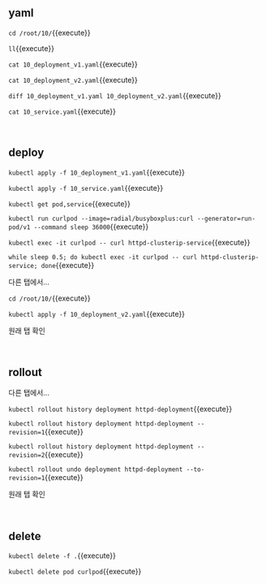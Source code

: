 <br>

## yaml

`cd /root/10/`{{execute}}

`ll`{{execute}}

`cat 10_deployment_v1.yaml`{{execute}}

`cat 10_deployment_v2.yaml`{{execute}}

`diff 10_deployment_v1.yaml 10_deployment_v2.yaml`{{execute}}

`cat 10_service.yaml`{{execute}}

<br>

## deploy

`kubectl apply -f 10_deployment_v1.yaml`{{execute}}

`kubectl apply -f 10_service.yaml`{{execute}}

`kubectl get pod,service`{{execute}}

`kubectl run curlpod --image=radial/busyboxplus:curl --generator=run-pod/v1 --command sleep 36000`{{execute}}

`kubectl exec -it curlpod -- curl httpd-clusterip-service`{{execute}}

`while sleep 0.5; do kubectl exec -it curlpod -- curl httpd-clusterip-service; done`{{execute}}

다른 탭에서...

`cd /root/10/`{{execute}}

`kubectl apply -f 10_deployment_v2.yaml`{{execute}}

원래 탭 확인

<br>

## rollout

다른 탭에서...

`kubectl rollout history deployment httpd-deployment`{{execute}}

`kubectl rollout history deployment httpd-deployment --revision=1`{{execute}} 

`kubectl rollout history deployment httpd-deployment --revision=2`{{execute}} 

`kubectl rollout undo deployment httpd-deployment --to-revision=1`{{execute}}

원래 탭 확인

<br>

## delete

`kubectl delete -f .`{{execute}}

`kubectl delete pod curlpod`{{execute}}
